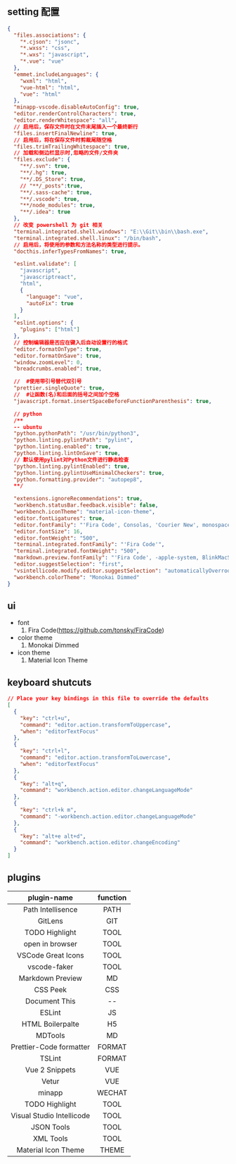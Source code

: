 ## setting 配置

```json
{
  "files.associations": {
    "*.cjson": "jsonc",
    "*.wxss": "css",
    "*.wxs": "javascript",
    "*.vue": "vue"
  },
  "emmet.includeLanguages": {
    "wxml": "html",
    "vue-html": "html",
    "vue": "html"
  },
  "minapp-vscode.disableAutoConfig": true,
  "editor.renderControlCharacters": true,
  "editor.renderWhitespace": "all",
  // 启用后，保存文件时在文件末尾插入一个最终新行
  "files.insertFinalNewline": true,
  // 启用后，将在保存文件时剪裁尾随空格
  "files.trimTrailingWhitespace": true,
  // 加载和侧边栏显示时,忽略的文件/文件夹
  "files.exclude": {
    "**/.svn": true,
    "**/.hg": true,
    "**/.DS_Store": true,
    // "**/_posts":true,
    "**/.sass-cache": true,
    "**/.vscode": true,
    "**/node_modules": true,
    "**/.idea": true
  },
  // 改变 powershell 为 git 相关
  "terminal.integrated.shell.windows": "E:\\Git\\bin\\bash.exe",
  "terminal.integrated.shell.linux": "/bin/bash",
  // 启用后，将使用的参数和方法名称的类型进行提示。
  "docthis.inferTypesFromNames": true,

  "eslint.validate": [
    "javascript",
    "javascriptreact",
    "html",
    {
      "language": "vue",
      "autoFix": true
    }
  ],
  "eslint.options": {
    "plugins": ["html"]
  },
  // 控制编辑器是否应在键入后自动设置行的格式
  "editor.formatOnType": true,
  "editor.formatOnSave": true,
  "window.zoomLevel": 0,
  "breadcrumbs.enabled": true,

  //  #使用带引号替代双引号
  "prettier.singleQuote": true,
  //  #让函数(名)和后面的括号之间加个空格
  "javascript.format.insertSpaceBeforeFunctionParenthesis": true,

  // python
  /**
  -- ubuntu
  "python.pythonPath": "/usr/bin/python3",
  "python.linting.pylintPath": "pylint",
  "python.linting.enabled": true,
  "python.linting.lintOnSave": true,
  // 默认使用pylint对Python文件进行静态检查
  "python.linting.pylintEnabled": true,
  "python.linting.pylintUseMinimalCheckers": true,
  "python.formatting.provider": "autopep8",
  **/

  "extensions.ignoreRecommendations": true,
  "workbench.statusBar.feedback.visible": false,
  "workbench.iconTheme": "material-icon-theme",
  "editor.fontLigatures": true,
  "editor.fontFamily": "'Fira Code', Consolas, 'Courier New', monospace",
  "editor.fontSize": 16,
  "editor.fontWeight": "500",
  "terminal.integrated.fontFamily": "'Fira Code'",
  "terminal.integrated.fontWeight": "500",
  "markdown.preview.fontFamily": "'Fira Code', -apple-system, BlinkMacSystemFont, 'Segoe WPC', 'Segoe UI', 'Ubuntu', 'Droid Sans', sans-serif",
  "editor.suggestSelection": "first",
  "vsintellicode.modify.editor.suggestSelection": "automaticallyOverrodeDefaultValue",
  "workbench.colorTheme": "Monokai Dimmed"
}
```

## ui

- font
  1. Fira Code(https://github.com/tonsky/FiraCode)
- color theme
  1. Monokai Dimmed
- icon theme
  1. Material Icon Theme

## keyboard shutcuts

```json
// Place your key bindings in this file to override the defaults
[
  {
    "key": "ctrl+u",
    "command": "editor.action.transformToUppercase",
    "when": "editorTextFocus"
  },
  {
    "key": "ctrl+l",
    "command": "editor.action.transformToLowercase",
    "when": "editorTextFocus"
  },
  {
    "key": "alt+q",
    "command": "workbench.action.editor.changeLanguageMode"
  },
  {
    "key": "ctrl+k m",
    "command": "-workbench.action.editor.changeLanguageMode"
  },
  {
    "key": "alt+e alt+d",
    "command": "workbench.action.editor.changeEncoding"
  }
]
```

## plugins

|        plugin-name        | function |
| :-----------------------: | :------: |
|     Path Intellisence     |   PATH   |
|          GitLens          |   GIT    |
|      TODO Highlight       |   TOOL   |
|      open in browser      |   TOOL   |
|    VSCode Great Icons     |   TOOL   |
|       vscode-faker        |   TOOL   |
|     Markdown Preview      |    MD    |
|         CSS Peek          |   CSS    |
|       Document This       |    --    |
|          ESLint           |    JS    |
|     HTML Boilerpalte      |    H5    |
|          MDTools          |    MD    |
|  Prettier-Code formatter  |  FORMAT  |
|          TSLint           |  FORMAT  |
|      Vue 2 Snippets       |   VUE    |
|           Vetur           |   VUE    |
|          minapp           |  WECHAT  |
|      TODO Highlight       |   TOOL   |
| Visual Studio Intellicode |   TOOL   |
|        JSON Tools         |   TOOL   |
|         XML Tools         |   TOOL   |
|    Material Icon Theme    |  THEME   |
